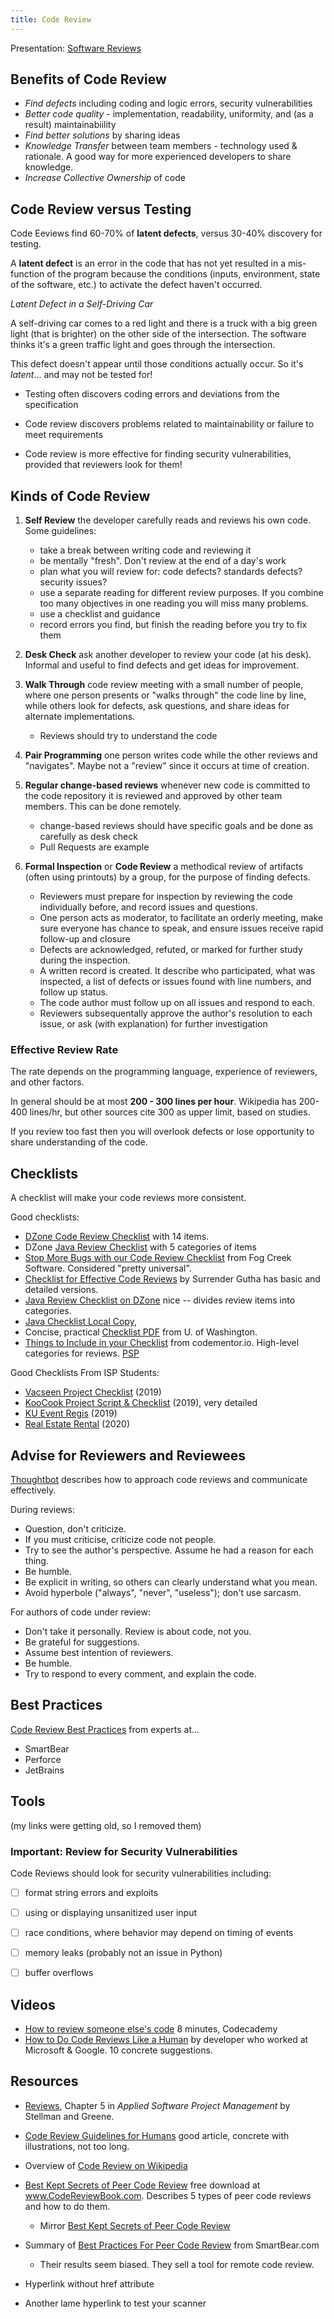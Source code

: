 ```yaml
---
title: Code Review
---
```


Presentation: [Software Reviews](Reviews.pdf)


## Benefits of Code Review

* *Find defects* including coding and logic errors, security vulnerabilities
* *Better code quality* - implementation, readability, uniformity, and (as a result) maintainabiility
* *Find better solutions* by sharing ideas
* *Knowledge Transfer* between team members - technology used & rationale.  A good way for more experienced developers to share knowledge.
* *Increase Collective Ownership* of code

## Code Review versus Testing

Code Eeviews find 60-70% of **latent defects**, versus 30-40% discovery for testing.  

A **latent defect** is an error in the code that has not yet resulted in a mis-function of the program because the conditions (inputs, environment, state of the software, etc.) to activate the defect haven't occurred.  

*Latent Defect in a Self-Driving Car*

A self-driving car comes to a red light and there is a truck with a big green light (that is brighter) on the other side of the intersection. The software thinks it's a green traffic light and goes through the intersection.  

This defect doesn't appear until those conditions actually occur. So it's *latent*... and may not be tested for!

* Testing often discovers coding errors and deviations from the specification

* Code review discovers problems related to maintainability or failure to meet requirements

* Code review is more effective for finding security vulnerabilities, provided that reviewers look for them!


## Kinds of Code Review

1. **Self Review** the developer carefully reads and reviews his own code.  Some guidelines:
   - take a break between writing code and reviewing it
   - be mentally "fresh". Don't review at the end of a day's work
   - plan what you will review for: code defects? standards defects? security issues?
   - use a separate reading for different review purposes. If you combine too many objectives in one reading you will miss many problems.
   - use a checklist and guidance
   - record errors you find, but finish the reading before you try to fix them

2. **Desk Check** ask another developer to review your code (at his desk).  Informal and useful to find defects and get ideas for improvement.

3. **Walk Through** code review meeting with a small number of people, where one person presents or "walks through" the code line by line, while others look for defects, ask questions, and share ideas for alternate implementations.
   - Reviews should try to understand the code

4. **Pair Programming** one person writes code while the other reviews and "navigates". Maybe not a "review" since it occurs at time of creation.

5. **Regular change-based reviews** whenever new code is committed to the code repository it is reviewed and approved by other team members.  This can be done remotely.
   - change-based reviews should have specific goals and be done as carefully as desk check
   - Pull Requests are example

6. **Formal Inspection** or **Code Review** a methodical review of artifacts (often using printouts) by a group, for the purpose of finding defects.  
   - Reviewers must prepare for inspection by reviewing the code individually before, and record issues and questions.
   - One person acts as moderator, to facilitate an orderly meeting, make sure everyone has chance to speak, and ensure issues receive rapid follow-up and closure
   - Defects are acknowledged, refuted, or marked for further study during the inspection.
   - A written record is created. It describe who participated, what was inspected, a list of defects or issues found with line numbers, and follow up status.
   - The code author must follow up on all issues and respond to each.
   - Reviewers subsequentally approve the author's resolution to each issue, or ask (with explanation) for further investigation


### Effective Review Rate

The rate depends on the programming language, experience of reviewers, and other factors.

In general should be at most **200 - 300 lines per hour**. Wikipedia has 200-400 lines/hr, but other sources cite 300 as upper limit, based on studies.

If you review too fast then you will overlook defects or lose opportunity to share understanding of the code.

## Checklists

A checklist will make your code reviews more consistent.

Good checklists:

* [DZone Code Review Checklist](https://dzone.com/articles/sample-code-review-checklist) with 14 items.
* DZone [Java Review Checklist](Java-Code-Review-Checklist.pdf) with 5 categories of items
* [Stop More Bugs with our Code Review Checklist](https://blog.fogcreek.com/increase-defect-detection-with-our-code-review-checklist-example/) from Fog Creek Software.  Considered "pretty universal".
* [Checklist for Effective Code Reviews](http://www.evoketechnologies.com/blog/code-review-checklist-perform-effective-code-reviews/) by Surrender Gutha has basic and detailed versions.
* [Java Review Checklist on DZone](https://dzone.com/articles/java-code-review-checklist) nice -- divides review items into categories.
* [Java Checklist Local Copy](Java-Code-Review-Checklist.pdf),
* Concise, practical [Checklist PDF](https://courses.cs.washington.edu/courses/cse403/12wi/sections/12wi_code_review_checklist.pdf) from U. of Washington.
* [Things to Include in your Checklist](https://www.codementor.io/blog/code-review-checklist-76q7ovkaqj) from codementor.io. High-level categories for reviews.
[PSP](code-review/PSP-Review-Script-Checklist.pdf)

Good Checklists From ISP Students:

- [Vacseen Project Checklist](https://docs.google.com/document/d/1sJqZ3WlXeycAEXh6zB1JEkJHjNAY0ihp8oIT0eFlDfk/edit) (2019)
- [KooCook Project Script & Checklist](https://docs.google.com/document/d/1GSI0FGx4NZyqwAVUOYt641X0tsdqfeRz3O-R3XnfGFE/edit) (2019), very detailed
- [KU Event Regis](https://docs.google.com/document/d/1pRlqTeCQEq9T0g3NPf8yt26aUKCSKC3rqEyI3L4xy_I/edit#heading=h.imm89g97i44a) (2019)
- [Real Estate Rental](https://docs.google.com/document/d/1plSBYDK-mYTJ-u1JY7BV-esmCcP8XGtpmY4gUwgzB0g/edit) (2020)



## Advise for Reviewers and Reviewees

[Thoughtbot](https://github.com/thoughtbot/guides/tree/master/code-review) describes how to approach code reviews and communicate effectively.

During reviews:

* Question, don't criticize.
* If you must criticise, criticize code not people.
* Try to see the author's perspective. Assume he had a reason for each thing.
* Be humble.
* Be explicit in writing, so others can clearly understand what you mean.
* Avoid hyperbole ("always", "never", "useless"); don't use sarcasm.

For authors of code under review:

* Don't take it personally. Review is about code, not you.
* Be grateful for suggestions.
* Assume best intention of reviewers.
* Be humble.
* Try to respond to every comment, and explain the code.

## Best Practices

[Code Review Best Practices](code-revew-best-practices) from experts at...

* SmartBear
* Perforce
* JetBrains


## Tools

(my links were getting old, so I removed them)

### Important: Review for Security Vulnerabilities

Code Reviews should look for security vulnerabilities including:

- [ ] format string errors and exploits
- [ ] using or displaying unsanitized user input
- [ ] race conditions, where behavior may depend on timing of events
- [ ] memory leaks (probably not an issue in Python)
- [ ] buffer overflows


## Videos

- [How to review someone else's code](https://www.youtube.com/watch?v=TlXy_i27N3w) 8 minutes, Codecademy
- [How to Do Code Reviews Like a Human](https://www.youtube.com/watch?v=0t4_MfHgb_A) by developer who worked at Microsoft & Google. 10 concrete suggestions.


## Resources

* [Reviews](Reviews-Stellman-and-Greene.pdf), Chapter 5 in *Applied Software Project Management* by Stellman and Greene.
* [Code Review Guidelines for Humans](https://phauer.com/2018/code-review-guidelines/) good article, concrete with illustrations, not too long.

* Overview of [Code Review on Wikipedia](https://en.wikipedia.org/wiki/Code_review)

* [Best Kept Secrets of Peer Code Review](www.codereviewbook.com) free download at  www.CodeReviewBook.com.  Describes 5 types of peer code reviews and how to do them.
  - Mirror [Best Kept Secrets of Peer Code Review](https://static1.smartbear.co/smartbear/media/pdfs/best-kept-secrets-of-peer-code-review_redirected.pdf)
* Summary of [Best Practices For Peer Code Review](https://www.kessler.de/prd/smartbear/BestPracticesForPeerCodeReview.pdf) from SmartBear.com
  - Their results seem biased.  They sell a tool for remote code review.

* <a>Hyperlink without href attribute</a>
* <a>Another lame hyperlink to test your scanner</a>

[review-board]: https://www.reviewboard.org/
[review-board-github]: https://github.com/reviewboard/reviewboard
